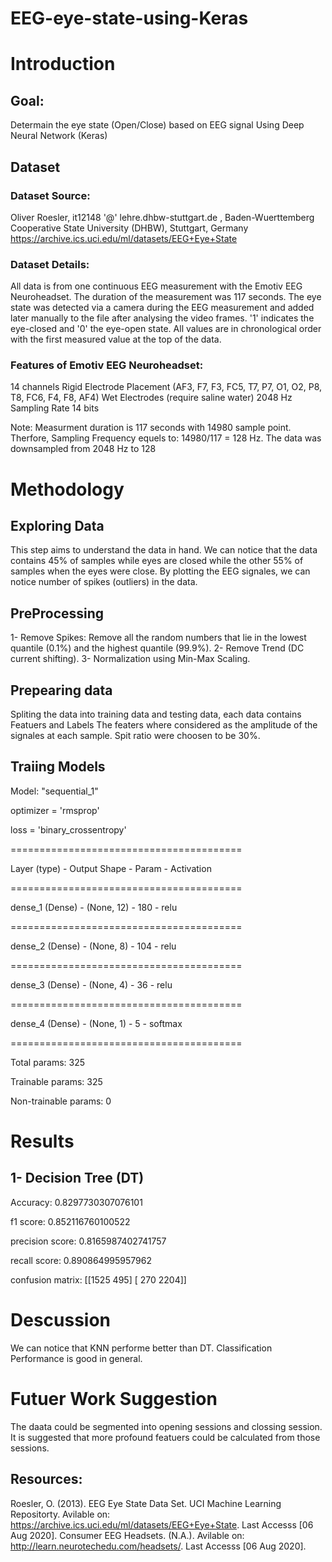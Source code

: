 # EEG-eye-state-using-Keras

# Introduction
## Goal: 
Determain the eye state (Open/Close) based on EEG signal Using Deep Neural Network (Keras)

## Dataset
### Dataset Source:
Oliver Roesler, it12148 '@' lehre.dhbw-stuttgart.de , Baden-Wuerttemberg Cooperative State University (DHBW), Stuttgart, Germany
https://archive.ics.uci.edu/ml/datasets/EEG+Eye+State

### Dataset Details:
All data is from one continuous EEG measurement with the Emotiv EEG Neuroheadset. The duration of the measurement was 117 seconds. The eye state was detected via a camera during the EEG measurement and added later manually to the file after analysing the video frames. '1' indicates the eye-closed and '0' the eye-open state. All values are in chronological order with the first measured value at the top of the data.

### Features of Emotiv EEG Neuroheadset:
14 channels
Rigid Electrode Placement (AF3, F7, F3, FC5, T7, P7, O1, O2, P8, T8, FC6, F4, F8, AF4)
Wet Electrodes (require saline water)
2048 Hz Sampling Rate
14 bits

Note: Measurment duration is 117 seconds with 14980 sample point. Therfore, Sampling Frequency equels to: 14980/117 = 128 Hz.
The data was downsampled from 2048 Hz to 128

# Methodology

## Exploring Data
This step aims to understand the data in hand.
We can notice that the data contains 45% of samples while eyes are closed while the other 55% of samples when the eyes were close.
By plotting the EEG signales, we can notice number of spikes (outliers) in the data.

## PreProcessing
1- Remove Spikes: Remove all the random numbers that lie in the lowest quantile (0.1%) and the highest quantile (99.9%).
2- Remove Trend (DC current shifting).
3- Normalization using Min-Max Scaling.

## Prepearing data
Spliting the data into training data and testing data, each data contains Featuers and Labels
The featers where considered as the amplitude of the signales at each sample.
Spit ratio were choosen to be 30%.

## Traiing Models
Model: "sequential_1"

optimizer = 'rmsprop'

loss = 'binary_crossentropy'

========================================

Layer (type) - Output Shape - Param - Activation

========================================

dense_1 (Dense) - (None, 12) - 180 - relu

========================================

dense_2 (Dense) - (None, 8) - 104 - relu

========================================

dense_3 (Dense) - (None, 4) - 36 - relu

========================================

dense_4 (Dense) - (None, 1) - 5 - softmax

========================================


Total params: 325

Trainable params: 325

Non-trainable params: 0

# Results
## 1- Decision Tree (DT)
Accuracy:         0.8297730307076101

f1        score:  0.852116760100522
            
precision score:  0.8165987402741757

recall    score:  0.890864995957962

confusion matrix: [[1525  495]
                   [ 270 2204]]

# Descussion
We can notice that KNN performe better than DT.
Classification Performance is good in general.

# Futuer Work Suggestion
The daata could be segmented into opening sessions and clossing session.
It is suggested that more profound featuers could be calculated from those sessions.

## Resources:
Roesler, O. (2013). EEG Eye State Data Set. UCI Machine Learning Repositorty. Avilable on: https://archive.ics.uci.edu/ml/datasets/EEG+Eye+State. Last Accesss [06 Aug 2020].
Consumer EEG Headsets. (N.A.). Avilable on: http://learn.neurotechedu.com/headsets/. Last Accesss [06 Aug 2020].
